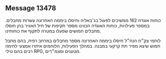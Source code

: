 ## Message 13478

כוחות אוגדה 162 ממשיכים לפעול בג׳באליה וחיסלו ביממה האחרונה עשרות מחבלים.
במספר פעילויות, כוחות האוגדה הכווינו מספר תקיפות של חיל האוויר בהן חוסלו מחבלים חמושים שפעלו במטרה לתקוף את כוחותינו.

לוחמי צק״ח הנח״ל חיסלו ביממה האחרונה מספר מחבלים במרחב רפיח, בהם מחבל חמוש שיצא מפיר תת קרקעי במבנה.
במהלך הפעילות, הלוחמים איתרו אמצעי לחימה רבים בהם טילי RPG, מטענים ופצמ״רים.

